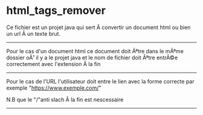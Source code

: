 # html_tags_remover
Ce fichier est un projet java qui sert Ã  convertir un document html ou bien un url Ã  un texte brut. 


*******************************************************************************************************************************************************************************************

Pour le cas d'un document html ce document doit Ãªtre dans le mÃªme dossier oÃ¹ il y a le projet java et le nom de fichier doit Ãªtre entrÃ©e correctement avec l'extension Ã  la fin


*******************************************************************************************************************************************************************************************

Pour le cas de l'URL l'utilisateur doit entre le lien avec la forme correcte par exemple "https://www.exemple.com/" 

N.B que le "/"anti slach Ã  la fin est nescessaire  



*******************************************************************************************************************************************************************************************
